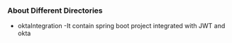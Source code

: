 ### About Different Directories
- oktaIntegration
    -It contain spring boot project integrated with JWT and okta